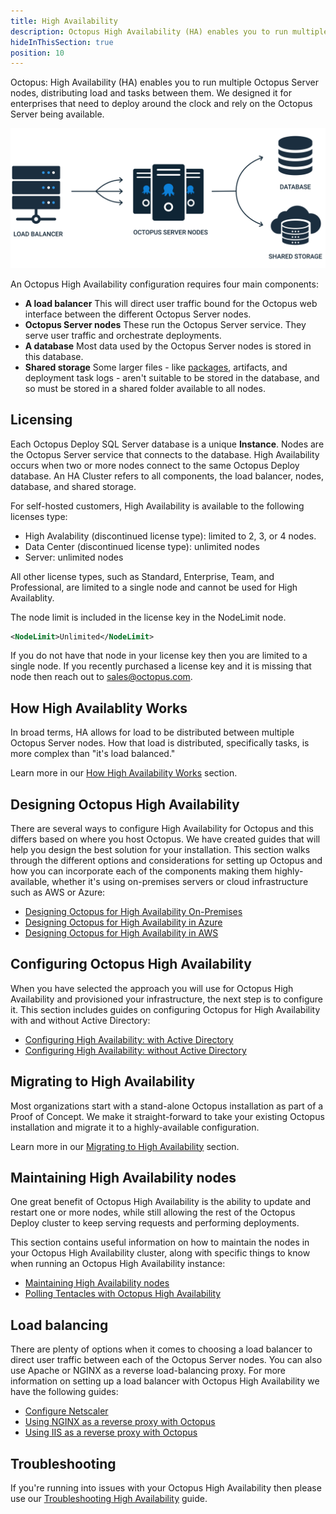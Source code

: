 ```yaml
---
title: High Availability
description: Octopus High Availability (HA) enables you to run multiple Octopus Server nodes, distributing load and tasks between them.
hideInThisSection: true
position: 10
---
```


Octopus: High Availability (HA) enables you to run multiple Octopus Server nodes, distributing load and tasks between them. We designed it for enterprises that need to deploy around the clock and rely on the Octopus Server being available.

![High availability diagram](images/high-availability.svg "width=500")

An Octopus High Availability configuration requires four main components:

- **A load balancer**
  This will direct user traffic bound for the Octopus web interface between the different Octopus Server nodes.
- **Octopus Server nodes**
  These run the Octopus Server service. They serve user traffic and orchestrate deployments.
- **A database**
  Most data used by the Octopus Server nodes is stored in this database.
- **Shared storage**
  Some larger files - like [packages](/docs/packaging-applications/package-repositories/index.md), artifacts, and deployment task logs - aren't suitable to be stored in the database, and so must be stored in a shared folder available to all nodes.

## Licensing

Each Octopus Deploy SQL Server database is a unique **Instance**.  Nodes are the Octopus Server service that connects to the database.  High Availability occurs when two or more nodes connect to the same Octopus Deploy database.  An HA Cluster refers to all components, the load balancer, nodes, database, and shared storage.

For self-hosted customers, High Availability is available to the following licenses type:

- High Avalability (discontinued license type): limited to 2, 3, or 4 nodes.
- Data Center (discontinued license type): unlimited nodes
- Server: unlimited nodes

All other license types, such as Standard, Enterprise, Team, and Professional, are limited to a single node and cannot be used for High Availablity.

The node limit is included in the license key in the NodeLimit node.

```XML
<NodeLimit>Unlimited</NodeLimit>
```

If you do not have that node in your license key then you are limited to a single node.  If you recently purchased a license key and it is missing that node then reach out to [sales@octopus.com](mailto:sales@octopus.com).

## How High Availablity Works

In broad terms, HA allows for load to be distributed between multiple Octopus Server nodes.  How that load is distributed, specifically tasks, is more complex than "it's load balanced."

Learn more in our [How High Availability Works](/docs/administration/high-availability/how-high-availability-works.md) section.

## Designing Octopus High Availability

There are several ways to configure High Availability for Octopus and this differs based on where you host Octopus. We have created guides that will help you design the best solution for your installation. This section walks through the different options and considerations for setting up Octopus and how you can incorporate each of the components making them highly-available, whether it's using on-premises servers or cloud infrastructure such as AWS or Azure:

- [Designing Octopus for High Availability On-Premises](/docs/administration/high-availability/design/octopus-for-high-availability-on-premises.md)
- [Designing Octopus for High Availability in Azure](/docs/administration/high-availability/design/octopus-for-high-availability-on-azure.md)
- [Designing Octopus for High Availability in AWS](/docs/administration/high-availability/design/octopus-for-high-availability-on-aws.md)

## Configuring Octopus High Availability

When you have selected the approach you will use for Octopus High Availability and provisioned your infrastructure, the next step is to configure it. This section includes guides on configuring Octopus for High Availability with and without Active Directory:

- [Configuring High Availability: with Active Directory](/docs/administration/high-availability/configure/octopus-with-active-directory.md)
- [Configuring High Availability: without Active Directory](/docs/administration/high-availability/configure/octopus-without-active-directory.md)

## Migrating to High Availability

Most organizations start with a stand-alone Octopus installation as part of a Proof of Concept. We make it straight-forward to take your existing Octopus installation and migrate it to a highly-available configuration.

Learn more in our [Migrating to High Availability](/docs/administration/high-availability/migrate/index.md) section.

## Maintaining High Availability nodes

One great benefit of Octopus High Availability is the ability to update and restart one or more nodes, while still allowing the rest of the Octopus Deploy cluster to keep serving requests and performing deployments. 

This section contains useful information on how to maintain the nodes in your Octopus High Availability cluster, along with specific things to know when running an Octopus High Availability instance:

- [Maintaining High Availability nodes](/docs/administration/high-availability/maintain/maintain-high-availability-nodes.md)
- [Polling Tentacles with Octopus High Availability](/docs/administration/high-availability/maintain/polling-tentacles-with-ha.md)

## Load balancing

There are plenty of options when it comes to choosing a load balancer to direct user traffic between each of the Octopus Server nodes. You can also use Apache or NGINX as a reverse load-balancing proxy. For more information on setting up a load balancer with Octopus High Availability we have the following guides:

- [Configure Netscaler](/docs/administration/high-availability/load-balancing/configuring-netscaler.md)
- [Using NGINX as a reverse proxy with Octopus](/docs/security/exposing-octopus/use-nginx-as-reverse-proxy.md)
- [Using IIS as a reverse proxy with Octopus](/docs/security/exposing-octopus/use-iis-as-reverse-proxy.md)

## Troubleshooting

If you're running into issues with your Octopus High Availability then please use our [Troubleshooting High Availability](/docs/administration/high-availability/troubleshooting/index.md) guide.
